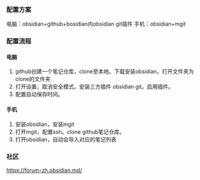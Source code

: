 ### 配置方案
电脑：obsidian+github+bosidian内obsidian git插件
手机：obsidian+mgit


### 配置流程
#### 电脑
1. github创建一个笔记仓库，clone至本地。下载安装obsidian，打开文件夹为clone的文件夹
2. 打开设置，取消安全模式，安装三方插件 obsidian git。启用插件。
3. 配置自动保存时间。
#### 手机
1. 安装obsidian，安装mgit
2. 打开mgit，配置ssh。clone  github笔记仓库。
3. 打开obsidian，自动会导入对应的笔记列表



### 社区
https://forum-zh.obsidian.md/




